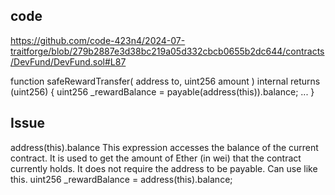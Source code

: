 ## code 
https://github.com/code-423n4/2024-07-traitforge/blob/279b2887e3d38bc219a05d332cbcb0655b2dc644/contracts/DevFund/DevFund.sol#L87

function safeRewardTransfer(
    address to,
    uint256 amount
  ) internal returns (uint256) {
    uint256 _rewardBalance = payable(address(this)).balance;
    ...
  }

## Issue
address(this).balance
This expression accesses the balance of the current contract.
It is used to get the amount of Ether (in wei) that the contract currently holds.
It does not require the address to be payable.
Can use like this.
uint256 _rewardBalance = address(this).balance;

